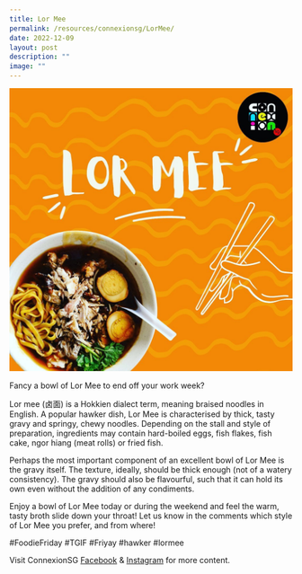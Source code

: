 ```yaml
---
title: Lor Mee
permalink: /resources/connexionsg/LorMee/
date: 2022-12-09
layout: post
description: ""
image: ""
---
```

![](/images/connexionsg/2023/318606357_244053091392324_8389611382290199726_n.jpg)

Fancy a bowl of Lor Mee to end off your work week?

Lor mee (卤面) is a Hokkien dialect term, meaning braised noodles in English. A popular hawker dish, Lor Mee is characterised by thick, tasty gravy and springy, chewy noodles. Depending on the stall and style of preparation, ingredients may contain hard-boiled eggs, fish flakes, fish cake, ngor hiang (meat rolls) or fried fish.

Perhaps the most important component of an excellent bowl of Lor Mee is the gravy itself. The texture, ideally, should be thick enough (not of a watery consistency). The gravy should also be flavourful, such that it can hold its own even without the addition of any condiments.

Enjoy a bowl of Lor Mee today or during the weekend and feel the warm, tasty broth slide down your throat! Let us know in the comments which style of Lor Mee you prefer, and from where!

#FoodieFriday #TGIF #Friyay #hawker #lormee

Visit ConnexionSG [Facebook](https://www.facebook.com/ConnexionSG) & [Instagram](https://www.instagram.com/connexionsg/) for more content.

